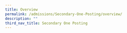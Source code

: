 ```yaml
---
title: Overview
permalink: /admissions/Secondary-One-Posting/overview/
description: ""
third_nav_title: Secondary One Posting
---
```

